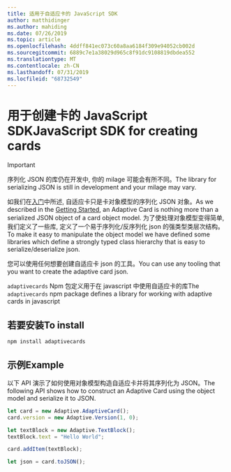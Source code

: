 ```yaml
---
title: 适用于自适应卡的 JavaScript SDK
author: matthidinger
ms.author: mahiding
ms.date: 07/26/2019
ms.topic: article
ms.openlocfilehash: 4ddff841ec073c60a8aa6184f309e94052cb002d
ms.sourcegitcommit: 6889c7e1a38029d965c8f91dc9108819dbdea552
ms.translationtype: MT
ms.contentlocale: zh-CN
ms.lasthandoff: 07/31/2019
ms.locfileid: "68732549"
---
```

# <a name="javascript-sdk-for-creating-cards"></a><span data-ttu-id="d64c6-102">用于创建卡的 JavaScript SDK</span><span class="sxs-lookup"><span data-stu-id="d64c6-102">JavaScript SDK for creating cards</span></span>

> [!IMPORTANT]
> <span data-ttu-id="d64c6-103">序列化 JSON 的库仍在开发中, 你的 milage 可能会有所不同。</span><span class="sxs-lookup"><span data-stu-id="d64c6-103">The library for serializing JSON is still in development and your milage may vary.</span></span>

<span data-ttu-id="d64c6-104">如我们在[入门](../../authoring-cards/getting-started.md)中所述, 自适应卡只是卡对象模型的序列化 JSON 对象。</span><span class="sxs-lookup"><span data-stu-id="d64c6-104">As we described in the [Getting Started](../../authoring-cards/getting-started.md), an Adaptive Card is nothing more than a serialized JSON object of a card object model.</span></span>  <span data-ttu-id="d64c6-105">为了使处理对象模型变得简单, 我们定义了一些库, 定义了一个易于序列化/反序列化 json 的强类型类层次结构。</span><span class="sxs-lookup"><span data-stu-id="d64c6-105">To make it easy to manipulate the object model we have defined some libraries which define a strongly typed class hierarchy that is easy to serialize/deserialize json.</span></span>

<span data-ttu-id="d64c6-106">您可以使用任何想要创建自适应卡 json 的工具。</span><span class="sxs-lookup"><span data-stu-id="d64c6-106">You can use any tooling that you want to create the adaptive card json.</span></span>

<span data-ttu-id="d64c6-107">`adaptivecards` Npm 包定义用于在 javascript 中使用自适应卡的库</span><span class="sxs-lookup"><span data-stu-id="d64c6-107">The `adaptivecards` npm package defines a library for working with adaptive cards in javascript</span></span>

## <a name="to-install"></a><span data-ttu-id="d64c6-108">若要安装</span><span class="sxs-lookup"><span data-stu-id="d64c6-108">To install</span></span>
```console
npm install adaptivecards
```

## <a name="example"></a><span data-ttu-id="d64c6-109">示例</span><span class="sxs-lookup"><span data-stu-id="d64c6-109">Example</span></span>

<span data-ttu-id="d64c6-110">以下 API 演示了如何使用对象模型构造自适应卡并将其序列化为 JSON。</span><span class="sxs-lookup"><span data-stu-id="d64c6-110">The following API shows how to construct an Adaptive Card using the object model and serialize it to JSON.</span></span>

```typescript
let card = new Adaptive.AdaptiveCard();
card.version = new Adaptive.Version(1, 0);

let textBlock = new Adaptive.TextBlock();
textBlock.text = "Hello World";

card.addItem(textBlock);

let json = card.toJSON();
```
